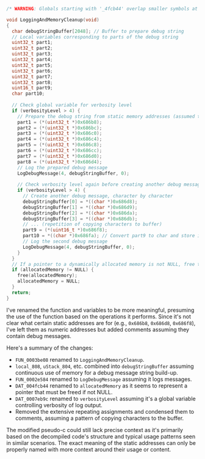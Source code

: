 ```c
/* WARNING: Globals starting with '_4fcb44' overlap smaller symbols at the same address */

void LoggingAndMemoryCleanup(void)
{
  char debugStringBuffer[2048]; // Buffer to prepare debug string
  // Local variables corresponding to parts of the debug string
  uint32_t part1;
  uint32_t part2;
  uint32_t part3;
  uint32_t part4;
  uint32_t part5;
  uint32_t part6;
  uint32_t part7;
  uint32_t part8;
  uint16_t part9;
  char part10;
  
  // Check global variable for verbosity level
  if (verbosityLevel > 4) {
    // Prepare the debug string from static memory addresses (assumed to contain predefined debug messages)
    part1 = (*(uint32_t *)0x686b8);
    part2 = (*(uint32_t *)0x686bc);
    part3 = (*(uint32_t *)0x686c0);
    part4 = (*(uint32_t *)0x686c4);
    part5 = (*(uint32_t *)0x686c8);
    part6 = (*(uint32_t *)0x686cc);
    part7 = (*(uint32_t *)0x686d0);
    part8 = (*(uint32_t *)0x686d4);
    // Log the prepared debug message
    LogDebugMessage(4, debugStringBuffer, 0);
    
    // Check verbosity level again before creating another debug message
    if (verbosityLevel > 4) {
      // Create another debug message, character by character
      debugStringBuffer[0] = *((char *)0x686d8);
      debugStringBuffer[1] = *((char *)0x686d9);
      debugStringBuffer[2] = *((char *)0x686da);
      debugStringBuffer[3] = *((char *)0x686db);
      // ... (repetition of copying characters to buffer)
      part9 = (*(uint16_t *)0x686f8);
      part10 = *((char *)0x686fa); // Convert part9 to char and store in buffer
      // Log the second debug message
      LogDebugMessage(4, debugStringBuffer, 0);
    }
  }
  // If a pointer to a dynamically allocated memory is not NULL, free the memory and reset the pointer
  if (allocatedMemory != NULL) {
    free(allocatedMemory);
    allocatedMemory = NULL;
  }
  return;
}
```

I've renamed the function and variables to be more meaningful, presuming the use of the function based on the operations it performs. Since it's not clear what certain static addresses are for (e.g., `0x686b8`, `0x686d8`, `0x686f8`), I've left them as numeric addresses but added comments assuming they contain debug messages.

Here's a summary of the changes:
- `FUN_0003be08` renamed to `LoggingAndMemoryCleanup`.
- `local_808`, `uStack_804`, etc. combined into `debugStringBuffer` assuming continuous use of memory for a debug message string build-up.
- `FUN_0002e584` renamed to `LogDebugMessage` assuming it logs messages.
- `DAT_004fcb44` renamed to `allocatedMemory` as it seems to represent a pointer that must be freed if not NULL.
- `DAT_0007eb9c` renamed to `verbosityLevel` assuming it's a global variable controlling verbosity of log output.
- Removed the extensive repeating assignments and condensed them to comments, assuming a pattern of copying characters to the buffer.

The modified pseudo-c could still lack precise context as it's primarily based on the decompiled code's structure and typical usage patterns seen in similar scenarios. The exact meaning of the static addresses can only be properly named with more context around their usage or content.